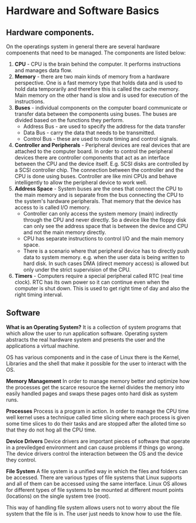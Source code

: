 # Hardware and Software Basics 

## Hardware components. 
On the operatings system in general there are several hardware compoenents that need to be managed.
The components are listed below: 

1. **CPU** - CPU is the brain behind the computer. It performs instructions and manages data flow. 
2. **Memory** - there are two main kinds of memory from a hardware perspective. One is a fast memory
   type that holds data and is used to hold data temporarily and therefore this is called the cache
   memory. Main memory on the other hand is slow and is used for execution of the instructions. 
3. **Buses** - individual components on the computer board communicate or transfer data between the
   components using buses. The buses are divided based on the functions they perform. 
   * Address Bus - are used to specify the address for the data transfer
   * Data Bus - carry the data that needs to be transmitted. 
   * Control Bus - these are used to route timing and control signals. 
4. **Controller and Peripherals** - Peripheral devices are real devices that are attached to the
   computer board. In order to control the peripheral devices there are controller components that
   act as an interface between the CPU and the device itself. E.g. SCSI disks are controlled by a
   SCSI controller chip. The connection between the controller and the CPU is done using buses.
   Controller are like mini CPUs and behave intelligently to allow the peripheral device to work
   well. 
5. **Address Space** - System buses are the ones that connect the CPU to the main memory and is separate
   from the bus connecting the CPU to the system's hardware peripherals. That memory that the device
   has access to is called I/O memory. 
   * Controller can only access the system memory (main) indirectly through the CPU and never
     directly. So a device like the floppy disk can only see the address space that is between the
     device and CPU and not the main memory directly. 
   * CPU has separate instructions to control I/O and the main memory space. 
   * There is a scenario where that peripheral device has to directly push data to system memory.
     e.g. when the user data is being written to hard disk. In such cases DMA (direct memory access)
     is allowed but only under the strict supervision of the CPU. 
6. **Timers** - Computers require a special peripheral called RTC (real time clock). RTC has its own
   power so it can continue even when the computer is shut down. This is used to get right time of
   day and also the right timing interval. 

 
## Software

**What is an Operating System?** 
It is a collection of system programs that which allow the user to run application software.
Operating system abstracts the real hardware system and presents the user and the applications a
virtual machine.

OS has various components and in the case of Linux there is the Kernel, Libraries and the shell that
make it possible for the user to interact with the OS. 

**Memory Management** 
In order to manage memory better and optimize how the processes get the scarce resource the kernel
divides the memory into easily handled pages and swaps these pages onto hard disk as system runs. 

**Processes** 
Process is a program in action. In order to manage the CPU time well kernel uses a technique called
time slicing where each process is given some time slices to do their tasks and are stopped after
the alloted time so that they do not hog all the CPU time. 

**Device Drivers** 
Device drivers are important pieces of software that operate in a previledged environment and can
cause problems if things go wrong. The device drivers control the interaction between the OS and the
device they control. 

**File System** 
A file system is a unified way in which the files and folders can be accessed. There are various
types of file systems that Linux supports and all of them can be accessed using the same interface.
Linux OS allows for different types of file systems to be mounted at different mount points
(locations) on the single system tree (root). 

This way of handling file system allows users not to worry about the file system that the file is
in. The user just needs to know how to use the file. 


